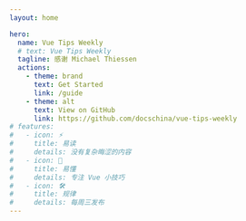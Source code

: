 ```yaml
---
layout: home

hero:
  name: Vue Tips Weekly
  # text: Vue Tips Weekly
  tagline: 感谢 Michael Thiessen
  actions:
    - theme: brand
      text: Get Started
      link: /guide
    - theme: alt
      text: View on GitHub
      link: https://github.com/docschina/vue-tips-weekly
# features:
#   - icon: ⚡️
#     title: 易读
#     details: 没有复杂晦涩的内容
#   - icon: 🖖
#     title: 易懂
#     details: 专注 Vue 小技巧
#   - icon: 🛠️
#     title: 规律
#     details: 每周三发布
---
```

